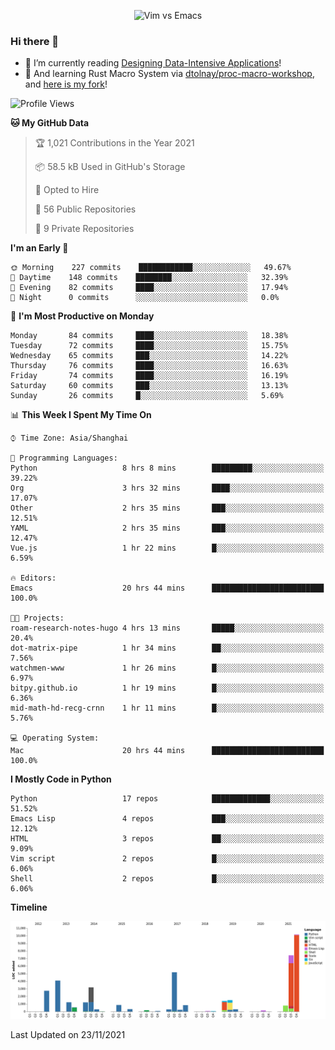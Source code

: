 <p align="center">
    <img src="https://gist.githubusercontent.com/coldnight/e696baffb094e71c96cb302118878eae/raw/40ea5053a6f66cc65f90f437e4173497da225958/banner.gif" alt="Vim vs Emacs" />
</p>

### Hi there 👋

- 📖 I’m currently reading [Designing Data-Intensive Applications](https://www.oreilly.com/library/view/designing-data-intensive-applications/9781491903063/)!
- 🌱 And learning Rust Macro System via [dtolnay/proc-macro-workshop](https://github.com/dtolnay/proc-macro-workshop), and [here is my fork](https://github.com/coldnight/proc-macro-workshop)!

<!--START_SECTION:waka-->
![Profile Views](http://img.shields.io/badge/Profile%20Views-6-blue)

**🐱 My GitHub Data** 

> 🏆 1,021 Contributions in the Year 2021
 > 
> 📦 58.5 kB Used in GitHub's Storage 
 > 
> 💼 Opted to Hire
 > 
> 📜 56 Public Repositories 
 > 
> 🔑 9 Private Repositories  
 > 
**I'm an Early 🐤** 

```text
🌞 Morning    227 commits    ████████████░░░░░░░░░░░░░   49.67% 
🌆 Daytime    148 commits    ████████░░░░░░░░░░░░░░░░░   32.39% 
🌃 Evening    82 commits     ████░░░░░░░░░░░░░░░░░░░░░   17.94% 
🌙 Night      0 commits      ░░░░░░░░░░░░░░░░░░░░░░░░░   0.0%

```
📅 **I'm Most Productive on Monday** 

```text
Monday       84 commits     ████░░░░░░░░░░░░░░░░░░░░░   18.38% 
Tuesday      72 commits     ████░░░░░░░░░░░░░░░░░░░░░   15.75% 
Wednesday    65 commits     ███░░░░░░░░░░░░░░░░░░░░░░   14.22% 
Thursday     76 commits     ████░░░░░░░░░░░░░░░░░░░░░   16.63% 
Friday       74 commits     ████░░░░░░░░░░░░░░░░░░░░░   16.19% 
Saturday     60 commits     ███░░░░░░░░░░░░░░░░░░░░░░   13.13% 
Sunday       26 commits     █░░░░░░░░░░░░░░░░░░░░░░░░   5.69%

```


📊 **This Week I Spent My Time On** 

```text
⌚︎ Time Zone: Asia/Shanghai

💬 Programming Languages: 
Python                   8 hrs 8 mins        █████████░░░░░░░░░░░░░░░░   39.22% 
Org                      3 hrs 32 mins       ████░░░░░░░░░░░░░░░░░░░░░   17.07% 
Other                    2 hrs 35 mins       ███░░░░░░░░░░░░░░░░░░░░░░   12.51% 
YAML                     2 hrs 35 mins       ███░░░░░░░░░░░░░░░░░░░░░░   12.47% 
Vue.js                   1 hr 22 mins        █░░░░░░░░░░░░░░░░░░░░░░░░   6.59%

🔥 Editors: 
Emacs                    20 hrs 44 mins      █████████████████████████   100.0%

🐱‍💻 Projects: 
roam-research-notes-hugo 4 hrs 13 mins       █████░░░░░░░░░░░░░░░░░░░░   20.4% 
dot-matrix-pipe          1 hr 34 mins        ██░░░░░░░░░░░░░░░░░░░░░░░   7.56% 
watchmen-www             1 hr 26 mins        █░░░░░░░░░░░░░░░░░░░░░░░░   6.97% 
bitpy.github.io          1 hr 19 mins        █░░░░░░░░░░░░░░░░░░░░░░░░   6.36% 
mid-math-hd-recg-crnn    1 hr 11 mins        █░░░░░░░░░░░░░░░░░░░░░░░░   5.76%

💻 Operating System: 
Mac                      20 hrs 44 mins      █████████████████████████   100.0%

```

**I Mostly Code in Python** 

```text
Python                   17 repos            █████████████░░░░░░░░░░░░   51.52% 
Emacs Lisp               4 repos             ███░░░░░░░░░░░░░░░░░░░░░░   12.12% 
HTML                     3 repos             ██░░░░░░░░░░░░░░░░░░░░░░░   9.09% 
Vim script               2 repos             █░░░░░░░░░░░░░░░░░░░░░░░░   6.06% 
Shell                    2 repos             █░░░░░░░░░░░░░░░░░░░░░░░░   6.06%

```


**Timeline**

![Chart not found](https://raw.githubusercontent.com/coldnight/coldnight/master/charts/bar_graph.png) 


 Last Updated on 23/11/2021
<!--END_SECTION:waka-->
